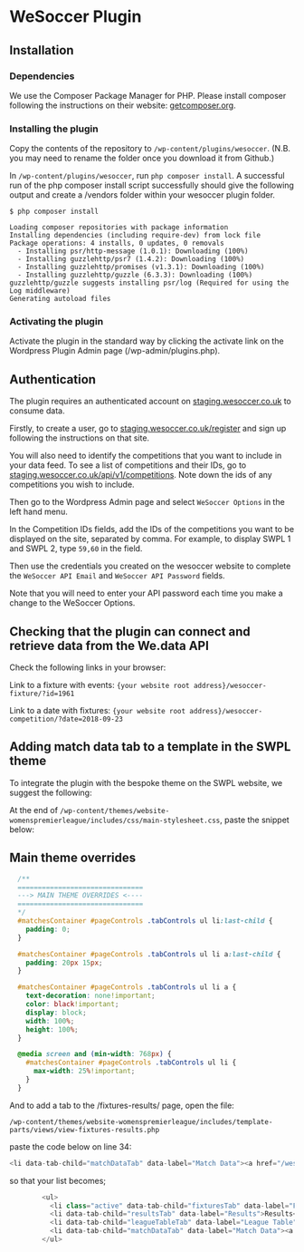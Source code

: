 # WeSoccer Plugin

## Installation

### Dependencies
We use the Composer Package Manager for PHP. Please install composer following the instructions on their website: [getcomposer.org](https://getcomposer.org/).


### Installing the plugin
Copy the contents of the repository to `/wp-content/plugins/wesoccer`. (N.B. you may need to rename the folder once you download it from Github.)

In `/wp-content/plugins/wesoccer`, run `php composer install`.
A successful run of the php composer install script successfully should give the following output and create a /vendors folder within your wesoccer plugin folder.

```
$ php composer install

Loading composer repositories with package information
Installing dependencies (including require-dev) from lock file
Package operations: 4 installs, 0 updates, 0 removals
  - Installing psr/http-message (1.0.1): Downloading (100%)         
  - Installing guzzlehttp/psr7 (1.4.2): Downloading (100%)         
  - Installing guzzlehttp/promises (v1.3.1): Downloading (100%)         
  - Installing guzzlehttp/guzzle (6.3.3): Downloading (100%)         
guzzlehttp/guzzle suggests installing psr/log (Required for using the Log middleware)
Generating autoload files
```

### Activating the plugin
Activate the plugin in the standard way by clicking the activate link on the Wordpress Plugin Admin page (/wp-admin/plugins.php).


## Authentication
The plugin requires an authenticated account on [staging.wesoccer.co.uk](https://staging.wesoccer.co.uk/) to consume data.

Firstly, to create a user, go to [staging.wesoccer.co.uk/register](https://staging.wesoccer.co.uk/register) and sign up following the instructions on that site.

You will also need to identify the competitions that you want to include in your data feed.
To see a list of competitions and their IDs, go to [staging.wesoccer.co.uk/api/v1/competitions](https://staging.wesoccer.co.uk/api/v1/competitions).
Note down the ids of any competitions you wish to include.

Then go to the Wordpress Admin page and select `WeSoccer Options` in the left hand menu.

In the Competition IDs fields, add the IDs of the competitions you want to be displayed on the site, separated by comma. For example, to display SWPL 1 and SWPL 2, type `59,60` in the field.

Then use the credentials you created on the wesoccer website to complete the `WeSoccer API Email` and `WeSoccer API Password` fields.

Note that you will need to enter your API password each time you make a change to the WeSoccer Options.

  
## Checking that the plugin can connect and retrieve data from the We.data API
Check the following links in your browser:

Link to a fixture with events: `{your website root address}/wesoccer-fixture/?id=1961`

Link to a date with fixtures: `{your website root address}/wesoccer-competition/?date=2018-09-23`


## Adding match data tab to a template in the SWPL theme
To integrate the plugin with the bespoke theme on the SWPL website, we suggest the following:

At the end of `/wp-content/themes/website-womenspremierleague/includes/css/main-stylesheet.css`, paste the snippet below:


## Main theme overrides

```css
  /**
  ===============================
  ---> MAIN THEME OVERRIDES <----
  ===============================
  */
  #matchesContainer #pageControls .tabControls ul li:last-child {
    padding: 0;
  }

  #matchesContainer #pageControls .tabControls ul li a:last-child {
    padding: 20px 15px;
  }

  #matchesContainer #pageControls .tabControls ul li a {
    text-decoration: none!important;
    color: black!important;
    display: block;
    width: 100%;
    height: 100%;
  }

  @media screen and (min-width: 768px) {
    #matchesContainer #pageControls .tabControls ul li {
      max-width: 25%!important;
    }
  }
```

And to add a tab to the /fixtures-results/ page, open the file:

`/wp-content/themes/website-womenspremierleague/includes/template-parts/views/view-fixtures-results.php`


paste the code below on line 34:

```php
<li data-tab-child="matchDataTab" data-label="Match Data"><a href="/wesoccer-competition/?date=<?php echo date('Y-m-d') ?>">Match Data</a></li>
```
so that your list becomes;

```php
        <ul>
          <li class="active" data-tab-child="fixturesTab" data-label="Fixtures">Fixtures</li>
          <li data-tab-child="resultsTab" data-label="Results">Results</li>
          <li data-tab-child="leagueTableTab" data-label="League Table">League Table & Goals</li>
          <li data-tab-child="matchDataTab" data-label="Match Data"><a href="/wesoccer-competition/?date=<?php echo date('Y-m-d') ?>">Match Data</a></li>
        </ul>
```



